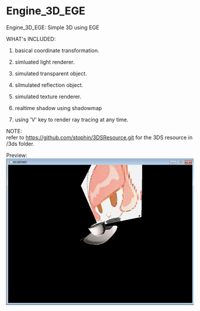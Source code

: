 # Engine_3D_EGE  
Engine_3D_EGE: Simple 3D using EGE  

WHAT's INCLUDED:  
1. basical coordinate transformation.  

2. simluated light renderer.  

3. simulated transparent object.  

4. silmulated reflection object.  

5. simulated texture renderer.  

6. realtime shadow using shadowmap  

7. using 'V' key to render ray tracing at any time.  

NOTE:  
refer to https://github.com/stophin/3DSResource.git for the 3DS resource in /3ds folder.  

Preview:  
![Alt text](https://github.com/stophin/Engine_3D_EGE/blob/master/Engine_3D/Preview.png)  

